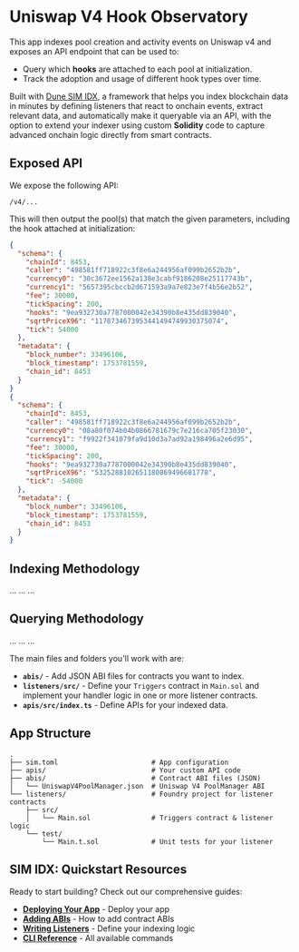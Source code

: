 # Uniswap V4 Hook Observatory
This app indexes pool creation and activity events on Uniswap v4 and exposes an API endpoint that can be used to:
- Query which **hooks** are attached to each pool at initialization.
- Track the adoption and usage of different hook types over time.


Built with [Dune SIM IDX](https://docs.sim.dune.com/idx), a framework that helps you index blockchain data in minutes by defining listeners that react to onchain events, extract relevant data, and automatically make it queryable via an API, with the option to extend your indexer using custom **Solidity** code to capture advanced onchain logic directly from smart contracts.

## Exposed API

We expose the following API:

`/v4/...`

This will then output the pool(s) that match the given parameters, including the hook attached at initialization:

```json
{
  "schema": {
    "chainId": 8453,
    "caller": "498581ff718922c3f8e6a244956af099b2652b2b",
    "currency0": "30c3672ee1562a138e3cabf9186208e25117743b",
    "currency1": "5657395cbccb2d671593a9a7e823e7f4b56e2b52",
    "fee": 30000,
    "tickSpacing": 200,
    "hooks": "9ea932730a7787000042e34390b8e435dd839040",
    "sqrtPriceX96": "1178734673953441494749930375074",
    "tick": 54000
  },
  "metadata": {
    "block_number": 33496106,
    "block_timestamp": 1753781559,
    "chain_id": 8453
  }
}
{
  "schema": {
    "chainId": 8453,
    "caller": "498581ff718922c3f8e6a244956af099b2652b2b",
    "currency0": "08a80f074b04b0866781679c7e216ca705f23030",
    "currency1": "f9922f341079fa9d10d3a7ad92a198496a2e6d95",
    "fee": 30000,
    "tickSpacing": 200,
    "hooks": "9ea932730a7787000042e34390b8e435dd839040",
    "sqrtPriceX96": "5325288102651180869496681778",
    "tick": -54000
  },
  "metadata": {
    "block_number": 33496106,
    "block_timestamp": 1753781559,
    "chain_id": 8453
  }
}
```

## Indexing Methodology
...
...
...

## Querying Methodology
...
...
...

The main files and folders you'll work with are:

-   **`abis/`** - Add JSON ABI files for contracts you want to index.
-   **`listeners/src/`** - Define your `Triggers` contract in `Main.sol` and implement your handler logic in one or more listener contracts.
-   **`apis/src/index.ts`** - Define APIs for your indexed data.

## App Structure

```text
.
├── sim.toml                       # App configuration
├── apis/                          # Your custom API code
├── abis/                          # Contract ABI files (JSON)
│   └── UniswapV4PoolManager.json  # Uniswap V4 PoolManager ABI
└── listeners/                     # Foundry project for listener contracts
    ├── src/
    │   └── Main.sol               # Triggers contract & listener logic
    └── test/
        └── Main.t.sol             # Unit tests for your listener
```

## SIM IDX: Quickstart Resources

Ready to start building? Check out our comprehensive guides:

-   **[Deploying Your App](https://docs.sim.dune.com/idx/deployment)** - Deploy your app
-   **[Adding ABIs](https://docs.sim.dune.com/idx/cli#sim-abi)** - How to add contract ABIs
-   **[Writing Listeners](https://docs.sim.dune.com/idx/listener)** - Define your indexing logic
-   **[CLI Reference](https://docs.sim.dune.com/idx/cli)** - All available commands
